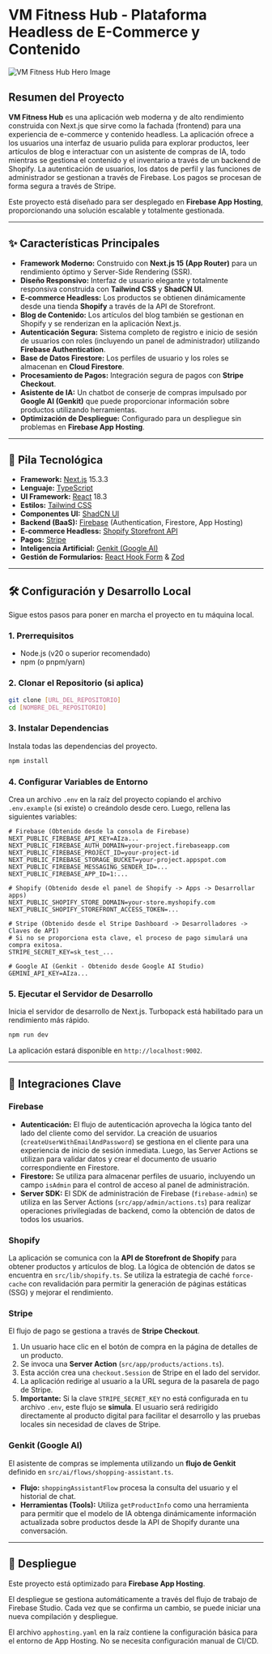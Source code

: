 # VM Fitness Hub - Plataforma Headless de E-Commerce y Contenido

![VM Fitness Hub Hero Image](https://images.unsplash.com/photo-1586323289103-e309634e2a1b?crop=entropy&cs=tinysrgb&fit=max&fm=jpg&ixid=M3w3NDE5ODJ8MHwxfHNlYXJjaHw5fHxmaXRuZXNzJTIwd29tYW58ZW58MHx8fHwxNzU5NzY3MDA5fDA&ixlib=rb-4.1.0&q=80&w=1080)

## Resumen del Proyecto

**VM Fitness Hub** es una aplicación web moderna y de alto rendimiento construida con Next.js que sirve como la fachada (frontend) para una experiencia de e-commerce y contenido headless. La aplicación ofrece a los usuarios una interfaz de usuario pulida para explorar productos, leer artículos de blog e interactuar con un asistente de compras de IA, todo mientras se gestiona el contenido y el inventario a través de un backend de Shopify. La autenticación de usuarios, los datos de perfil y las funciones de administrador se gestionan a través de Firebase. Los pagos se procesan de forma segura a través de Stripe.

Este proyecto está diseñado para ser desplegado en **Firebase App Hosting**, proporcionando una solución escalable y totalmente gestionada.

---

## ✨ Características Principales

- **Framework Moderno:** Construido con **Next.js 15 (App Router)** para un rendimiento óptimo y Server-Side Rendering (SSR).
- **Diseño Responsivo:** Interfaz de usuario elegante y totalmente responsiva construida con **Tailwind CSS** y **ShadCN UI**.
- **E-commerce Headless:** Los productos se obtienen dinámicamente desde una tienda **Shopify** a través de la API de Storefront.
- **Blog de Contenido:** Los artículos del blog también se gestionan en Shopify y se renderizan en la aplicación Next.js.
- **Autenticación Segura:** Sistema completo de registro e inicio de sesión de usuarios con roles (incluyendo un panel de administrador) utilizando **Firebase Authentication**.
- **Base de Datos Firestore:** Los perfiles de usuario y los roles se almacenan en **Cloud Firestore**.
- **Procesamiento de Pagos:** Integración segura de pagos con **Stripe Checkout**.
- **Asistente de IA:** Un chatbot de conserje de compras impulsado por **Google AI (Genkit)** que puede proporcionar información sobre productos utilizando herramientas.
- **Optimización de Despliegue:** Configurado para un despliegue sin problemas en **Firebase App Hosting**.

---

## 🚀 Pila Tecnológica

- **Framework:** [Next.js](https://nextjs.org/) 15.3.3
- **Lenguaje:** [TypeScript](https://www.typescriptlang.org/)
- **UI Framework:** [React](https://reactjs.org/) 18.3
- **Estilos:** [Tailwind CSS](https://tailwindcss.com/)
- **Componentes UI:** [ShadCN UI](https://ui.shadcn.com/)
- **Backend (BaaS):** [Firebase](https://firebase.google.com/) (Authentication, Firestore, App Hosting)
- **E-commerce Headless:** [Shopify Storefront API](https://shopify.dev/docs/api/storefront)
- **Pagos:** [Stripe](https://stripe.com/)
- **Inteligencia Artificial:** [Genkit (Google AI)](https://firebase.google.com/docs/genkit)
- **Gestión de Formularios:** [React Hook Form](https://react-hook-form.com/) & [Zod](https://zod.dev/)

---

## 🛠️ Configuración y Desarrollo Local

Sigue estos pasos para poner en marcha el proyecto en tu máquina local.

### 1. Prerrequisitos

- Node.js (v20 o superior recomendado)
- npm (o pnpm/yarn)

### 2. Clonar el Repositorio (si aplica)

```bash
git clone [URL_DEL_REPOSITORIO]
cd [NOMBRE_DEL_REPOSITORIO]
```

### 3. Instalar Dependencias

Instala todas las dependencias del proyecto.

```bash
npm install
```

### 4. Configurar Variables de Entorno

Crea un archivo `.env` en la raíz del proyecto copiando el archivo `.env.example` (si existe) o creándolo desde cero. Luego, rellena las siguientes variables:

```plaintext
# Firebase (Obtenido desde la consola de Firebase)
NEXT_PUBLIC_FIREBASE_API_KEY=AIza...
NEXT_PUBLIC_FIREBASE_AUTH_DOMAIN=your-project.firebaseapp.com
NEXT_PUBLIC_FIREBASE_PROJECT_ID=your-project-id
NEXT_PUBLIC_FIREBASE_STORAGE_BUCKET=your-project.appspot.com
NEXT_PUBLIC_FIREBASE_MESSAGING_SENDER_ID=...
NEXT_PUBLIC_FIREBASE_APP_ID=1:...

# Shopify (Obtenido desde el panel de Shopify -> Apps -> Desarrollar apps)
NEXT_PUBLIC_SHOPIFY_STORE_DOMAIN=your-store.myshopify.com
NEXT_PUBLIC_SHOPIFY_STOREFRONT_ACCESS_TOKEN=...

# Stripe (Obtenido desde el Stripe Dashboard -> Desarrolladores -> Claves de API)
# Si no se proporciona esta clave, el proceso de pago simulará una compra exitosa.
STRIPE_SECRET_KEY=sk_test_...

# Google AI (Genkit - Obtenido desde Google AI Studio)
GEMINI_API_KEY=AIza...
```

### 5. Ejecutar el Servidor de Desarrollo

Inicia el servidor de desarrollo de Next.js. Turbopack está habilitado para un rendimiento más rápido.

```bash
npm run dev
```

La aplicación estará disponible en `http://localhost:9002`.

---

## 🔧 Integraciones Clave

### Firebase

- **Autenticación:** El flujo de autenticación aprovecha la lógica tanto del lado del cliente como del servidor. La creación de usuarios (`createUserWithEmailAndPassword`) se gestiona en el cliente para una experiencia de inicio de sesión inmediata. Luego, las Server Actions se utilizan para validar datos y crear el documento de usuario correspondiente en Firestore.
- **Firestore:** Se utiliza para almacenar perfiles de usuario, incluyendo un campo `isAdmin` para el control de acceso al panel de administración.
- **Server SDK:** El SDK de administración de Firebase (`firebase-admin`) se utiliza en las Server Actions (`src/app/admin/actions.ts`) para realizar operaciones privilegiadas de backend, como la obtención de datos de todos los usuarios.

### Shopify

La aplicación se comunica con la **API de Storefront de Shopify** para obtener productos y artículos de blog. La lógica de obtención de datos se encuentra en `src/lib/shopify.ts`. Se utiliza la estrategia de caché `force-cache` con revalidación para permitir la generación de páginas estáticas (SSG) y mejorar el rendimiento.

### Stripe

El flujo de pago se gestiona a través de **Stripe Checkout**.
1.  Un usuario hace clic en el botón de compra en la página de detalles de un producto.
2.  Se invoca una **Server Action** (`src/app/products/actions.ts`).
3.  Esta acción crea una `checkout.Session` de Stripe en el lado del servidor.
4.  La aplicación redirige al usuario a la URL segura de la pasarela de pago de Stripe.
5.  **Importante:** Si la clave `STRIPE_SECRET_KEY` no está configurada en tu archivo `.env`, este flujo se **simula**. El usuario será redirigido directamente al producto digital para facilitar el desarrollo y las pruebas locales sin necesidad de claves de Stripe.

### Genkit (Google AI)

El asistente de compras se implementa utilizando un **flujo de Genkit** definido en `src/ai/flows/shopping-assistant.ts`.
- **Flujo:** `shoppingAssistantFlow` procesa la consulta del usuario y el historial de chat.
- **Herramientas (Tools):** Utiliza `getProductInfo` como una herramienta para permitir que el modelo de IA obtenga dinámicamente información actualizada sobre productos desde la API de Shopify durante una conversación.

---

## 🚀 Despliegue

Este proyecto está optimizado para **Firebase App Hosting**.

El despliegue se gestiona automáticamente a través del flujo de trabajo de Firebase Studio. Cada vez que se confirma un cambio, se puede iniciar una nueva compilación y despliegue.

El archivo `apphosting.yaml` en la raíz contiene la configuración básica para el entorno de App Hosting. No se necesita configuración manual de CI/CD.
